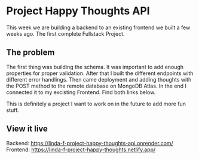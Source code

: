 # Project Happy Thoughts API

This week we are building a backend to an existing frontend we built a few weeks ago. The first complete Fullstack Project.

## The problem

The first thing was building the schema. It was important to add enough properties for proper validation. After that I built the different endpoints with different error handlings. Then came deployment and adding thoughts with the POST method to the remote database on MongoDB Atlas. In the end I connected it to my excisting Frontend. Find both links below.

This is definitely a project I want to work on in the future to add more fun stuff.

## View it live

Backend: https://linda-f-project-happy-thoughts-api.onrender.com/
Frontend: https://linda-f-project-happy-thoughts.netlify.app/
